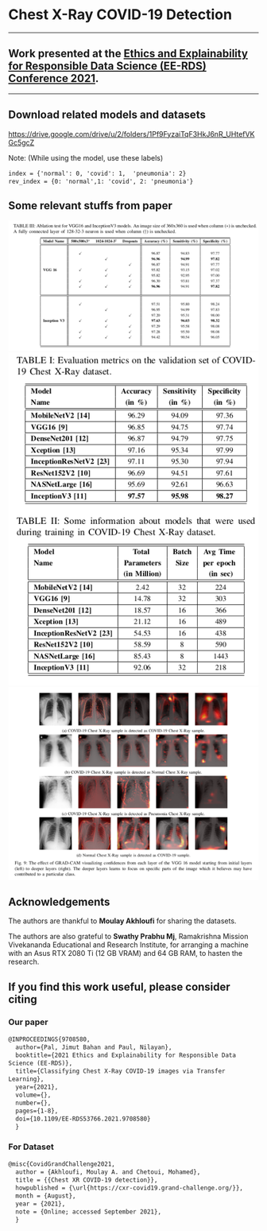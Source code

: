 # Chest X-Ray COVID-19 Detection
***

## Work presented at the [Ethics and Explainability for Responsible Data Science (EE-RDS) Conference 2021](https://www.uj.ac.za/event/ethics-and-explainability-for-responsible-data-science-ee-rds/).
***


## Download related models and datasets

https://drive.google.com/drive/u/2/folders/1Pf9FyzaiTqF3HkJ6nR_UHtefVKGc5gcZ


Note: (While using the model, use these labels)

```
index = {'normal': 0, 'covid': 1,  'pneumonia': 2}
rev_index = {0: 'normal',1: 'covid', 2: 'pneumonia'}
```

## Some relevant stuffs from paper

<center>
  <img src="https://raw.githubusercontent.com/Jimut123/CXR_Covid-19/main/assets/ablation.png">
  <img src="https://raw.githubusercontent.com/Jimut123/CXR_Covid-19/main/assets/tables.png">
  <img src="https://raw.githubusercontent.com/Jimut123/CXR_Covid-19/main/assets/vizs.png">
</center>

## Acknowledgements

The authors are thankful to **Moulay Akhloufi** for sharing the datasets.

The authors are also grateful to **Swathy Prabhu Mj**, Ramakrishna Mission Vivekananda Educational and Research Institute, for arranging a machine with an Asus RTX 2080 Ti (12 GB VRAM) and 64 GB RAM, to hasten the research.

## If you find this work useful, please consider citing

### Our paper

```
@INPROCEEDINGS{9708580,  
  author={Pal, Jimut Bahan and Paul, Nilayan},  
  booktitle={2021 Ethics and Explainability for Responsible Data Science (EE-RDS)},   
  title={Classifying Chest X-Ray COVID-19 images via Transfer Learning},   
  year={2021},  
  volume={},  
  number={},  
  pages={1-8},  
  doi={10.1109/EE-RDS53766.2021.9708580}
  }
```

### For Dataset

```
@misc{CovidGrandChallenge2021,
  author = {Akhloufi, Moulay A. and Chetoui, Mohamed},
  title = {{Chest XR COVID-19 detection}},  
  howpublished = {\url{https://cxr-covid19.grand-challenge.org/}},
  month = {August},
  year = {2021},
  note = {Online; accessed September 2021},
  }
```

